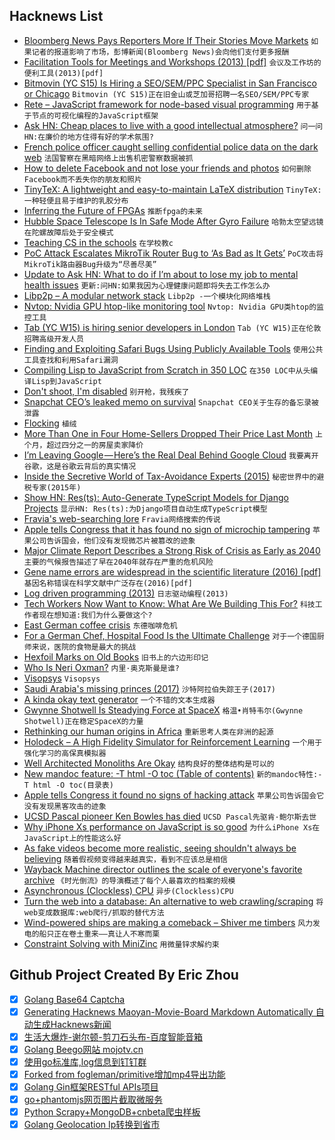 ## Hacknews List


- [Bloomberg News Pays Reporters More If Their Stories Move Markets](https://www.businessinsider.com/bloomberg-reporters-compensation-2013-12)  `如果记者的报道影响了市场，彭博新闻(Bloomberg News)会向他们支付更多报酬`
- [Facilitation Tools for Meetings and Workshops (2013) [pdf]](https://seedsforchange.org.uk/tools.pdf)  `会议及工作坊的便利工具(2013)[pdf]`
- [Bitmovin (YC S15) Is Hiring a SEO/SEM/PPC Specialist in San Francisco or Chicago](https://bitmovin.com/careers/?gh_jid=4100927002)  `Bitmovin (YC S15)正在旧金山或芝加哥招聘一名SEO/SEM/PPC专家`
- [Rete – JavaScript framework for node-based visual programming](https://github.com/retejs/rete)  `用于基于节点的可视化编程的JavaScript框架`
- [Ask HN: Cheap places to live with a good intellectual atmosphere?](item?id=18164189)  `问一问HN:在廉价的地方住得有好的学术氛围?`
- [French police officer caught selling confidential police data on the dark web](https://www.zdnet.com/article/french-police-officer-caught-selling-confidential-police-data-on-the-dark-web)  `法国警察在黑暗网络上出售机密警察数据被抓`
- [How to delete Facebook and not lose your friends and photos](https://ronaldlangeveld.com/deleting-facebook/)  `如何删除Facebook而不丢失你的朋友和照片`
- [TinyTeX: A lightweight and easy-to-maintain LaTeX distribution](https://yihui.name/tinytex/)  `TinyTeX:一种轻便且易于维护的乳胶分布`
- [Inferring the Future of FPGAs](https://www.nextplatform.com/2018/10/02/inferring-the-future-of-the-fpga-and-then-making-it/)  `推断fpga的未来`
- [Hubble Space Telescope Is In Safe Mode After Gyro Failure](http://nasawatch.com/archives/2018/10/hubble-space-te.html)  `哈勃太空望远镜在陀螺故障后处于安全模式`
- [Teaching CS in the schools](http://www.cs.uni.edu/~wallingf/blog/archives/monthly/2018-09.html#e2018-09-30T10_31_14.htm)  `在学校教c`
- [PoC Attack Escalates MikroTik Router Bug to ‘As Bad as It Gets’](https://threatpost.com/poc-attack-escalates-mikrotik-router-bug-to-as-bad-as-it-gets/138076/)  `PoC攻击将MikroTik路由器Bug升级为“尽善尽美”`
- [Update to Ask HN: What to do if I’m about to lose my job to mental health issues](https://pastebin.com/raw/RdLGZpSC)  `更新:问HN:如果我因为心理健康问题即将失去工作怎么办`
- [Libp2p – A modular network stack](https://libp2p.io/)  `Libp2p -一个模块化网络堆栈`
- [Nvtop: Nvidia GPU htop-like monitoring tool](https://github.com/Syllo/nvtop)  `Nvtop: Nvidia GPU类htop的监控工具`
- [Tab (YC W15) is hiring senior developers in London](https://jobs.tab.travel/o/senior-developer)  `Tab (YC W15)正在伦敦招聘高级开发人员`
- [Finding and Exploiting Safari Bugs Using Publicly Available Tools](https://googleprojectzero.blogspot.com/2018/10/365-days-later-finding-and-exploiting.html)  `使用公共工具查找和利用Safari漏洞`
- [Compiling Lisp to JavaScript from Scratch in 350 LOC](https://gilmi.me/blog/post/2016/10/14/lisp-to-js)  `在350 LOC中从头编译Lisp到JavaScript`
- [Don&#39;t shoot, I&#39;m disabled](https://www.bbc.co.uk/news/stories-45739335)  `别开枪，我残疾了`
- [Snapchat CEO’s leaked memo on survival](https://techcrunch.com/2018/10/04/chat-not-snap/)  `Snapchat CEO关于生存的备忘录被泄露`
- [Flocking](https://www.blog.drewcutchins.com/blog/2018-8-16-flocking)  `植绒`
- [More Than One in Four Home-Sellers Dropped Their Price Last Month](https://www.redfin.com/blog/2018/09/more-than-one-in-four-home-sellers-dropped-their-price-last-month.html)  `上个月，超过四分之一的房屋卖家降价`
- [I’m Leaving Google — Here’s the Real Deal Behind Google Cloud](https://medium.com/@amirh1/im-leaving-google-and-here-s-the-real-deal-behind-google-cloud-1b86513be01b)  `我要离开谷歌，这是谷歌云背后的真实情况`
- [Inside the Secretive World of Tax-Avoidance Experts (2015)](https://www.theatlantic.com/business/archive/2015/10/elite-wealth-management/410842/?single_page=true)  `秘密世界中的避税专家(2015年)`
- [Show HN: Res(ts): Auto-Generate TypeScript Models for Django Projects](https://github.com/peter-woyzbun/rests)  `显示HN: Res(ts):为Django项目自动生成TypeScript模型`
- [Fravia&#39;s web-searching lore](http://search.lores.eu/basic.htm)  `Fravia网络搜索的传说`
- [Apple tells Congress that it has found no sign of microchip tampering](https://www.theverge.com/2018/10/7/17948924/apple-cybersecurity-microchip-george-stathakopoulos-denial-congress)  `苹果公司告诉国会，他们没有发现微芯片被篡改的迹象`
- [Major Climate Report Describes a Strong Risk of Crisis as Early as 2040](https://www.nytimes.com/2018/10/07/climate/ipcc-climate-report-2040.html)  `主要的气候报告描述了早在2040年就存在严重的危机风险`
- [Gene name errors are widespread in the scientific literature (2016) [pdf]](https://genomebiology.biomedcentral.com/track/pdf/10.1186/s13059-016-1044-7)  `基因名称错误在科学文献中广泛存在(2016)[pdf]`
- [Log driven programming (2013)](http://antirez.com/news/51)  `日志驱动编程(2013)`
- [Tech Workers Now Want to Know: What Are We Building This For?](https://www.nytimes.com/2018/10/07/technology/tech-workers-ask-censorship-surveillance.html)  `科技工作者现在想知道:我们为什么要做这个?`
- [East German coffee crisis](https://en.wikipedia.org/wiki/East_German_coffee_crisis)  `东德咖啡危机`
- [For a German Chef, Hospital Food Is the Ultimate Challenge](https://www.nytimes.com/2018/10/05/world/europe/germany-chef-hospital-food.html)  `对于一个德国厨师来说，医院的食物是最大的挑战`
- [Hexfoil Marks on Old Books](https://collation.folger.edu/2018/10/hexed/)  `旧书上的六边形印记`
- [Who Is Neri Oxman?](https://www.nytimes.com/2018/10/06/style/neri-oxman-mit.html)  `内里·奥克斯曼是谁?`
- [Visopsys](https://visopsys.org/)  `Visopsys`
- [Saudi Arabia&#39;s missing princes (2017)](https://www.bbc.com/news/magazine-40926963)  `沙特阿拉伯失踪王子(2017)`
- [A kinda okay text generator](https://blog.ftql.pw/posts/random-text/)  `一个不错的文本生成器`
- [Gwynne Shotwell Is Steadying Force at SpaceX](https://www.wsj.com/articles/elon-musks-right-hand-woman-is-steadying-force-at-spacex-1538233204)  `格温•肖特韦尔(Gwynne Shotwell)正在稳定SpaceX的力量`
- [Rethinking our human origins in Africa](http://www.nhm.ac.uk/discover/news/2018/july/the-way-we-think-about-the-first-modern-humans-in-africa.html)  `重新思考人类在非洲的起源`
- [Holodeck – A High Fidelity Simulator for Reinforcement Learning](https://pcc.cs.byu.edu/2018/10/04/introducing-holodeck/)  `一个用于强化学习的高保真模拟器`
- [Well Architected Monoliths Are Okay](https://robertnorthard.com/devops-days-well-architected-monoliths-are-okay/)  `结构良好的整体结构是可以的`
- [New mandoc feature: -T html -O toc (Table of contents)](https://undeadly.org/cgi?action=article;sid=20181002175838)  `新的mandoc特性:-T html -O toc(目录表)`
- [Apple tells Congress it found no signs of hacking attack](https://www.reuters.com/article/us-china-cyber-apple/apple-tells-congress-it-found-no-signs-of-hacking-attack-idUSKCN1MH0YQ)  `苹果公司告诉国会它没有发现黑客攻击的迹象`
- [UCSD Pascal pioneer Ken Bowles has died](http://www.sandiegouniontribune.com/news/science/sd-me-kenbowles-obit-20180909-story.html)  `UCSD Pascal先驱肯·鲍尔斯去世`
- [Why iPhone Xs performance on JavaScript is so good](https://twitter.com/codinghorror/status/1049082262854094848?s=21)  `为什么iPhone Xs在JavaScript上的性能这么好`
- [As fake videos become more realistic, seeing shouldn&#39;t always be believing](http://www.latimes.com/business/technology/la-fi-tn-fake-videos-20180219-story.html)  `随着假视频变得越来越真实，看到不应该总是相信`
- [Wayback Machine director outlines the scale of everyone&#39;s favorite archive](https://arstechnica.com/gaming/2018/10/the-internets-keepers-some-call-us-hoarders-i-like-to-say-were-archivists/)  `《时光倒流》的导演概述了每个人最喜欢的档案的规模`
- [Asynchronous (Clockless) CPU](https://en.wikipedia.org/wiki/Asynchronous_circuit#Asynchronous_CPU)  `异步(Clockless)CPU`
- [Turn the web into a database: An alternative to web crawling/scraping](https://www.mixnode.com/blog/posts/turn-the-web-into-a-database-an-alternative-to-web-crawling-scraping)  `将web变成数据库:web爬行/抓取的替代方法`
- [Wind-powered ships are making a comeback – Shiver me timbers](https://amp.economist.com/business/2018/10/06/wind-powered-ships-are-making-a-comeback)  `风力发电的船只正在卷土重来——真让人不寒而栗`
- [Constraint Solving with MiniZinc](https://www.hillelwayne.com/post/minizinc/)  `用微量锌求解约束`

## Github Project Created By Eric Zhou

- [x] [Golang Base64 Captcha](https://github.com/mojocn/base64Captcha)
- [x] [Generating Hacknews Maoyan-Movie-Board Markdown Automatically 自动生成Hacknews新闻](https://github.com/dejavuzhou/md-genie)
- [x] [生活大爆炸-谢尔顿-剪刀石头布-百度智能音箱](https://github.com/mojocn/dueros-bang-game)
- [x] [Golang Beego网站 mojotv.cn](https://github.com/mojocn/www.mojotv.cn)
- [x] [使用go标准库,log信息到钉钉群](https://github.com/mojocn/dooger)
- [x] [Forked from fogleman/primitive增加mp4导出功能](https://github.com/mojocn/primitive)
- [x] [Golang Gin框架RESTful APIs项目](https://github.com/JJJJJJJerk/ezier-golang-web-api-framework)
- [x] [go+phantomjs网页图片截取微服务](https://github.com/mojocn/screen_shot)
- [x] [Python Scrapy+MongoDB+cnbeta爬虫样板](https://github.com/mojocn/scrapy_mongodb_boilerplate_cnbeta)
- [x] [Golang Geolocation Ip转换到省市](https://github.com/mojocn/ip2location)